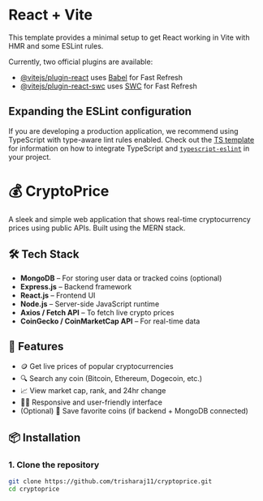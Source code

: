 # React + Vite

This template provides a minimal setup to get React working in Vite with HMR and some ESLint rules.

Currently, two official plugins are available:

- [@vitejs/plugin-react](https://github.com/vitejs/vite-plugin-react/blob/main/packages/plugin-react) uses [Babel](https://babeljs.io/) for Fast Refresh
- [@vitejs/plugin-react-swc](https://github.com/vitejs/vite-plugin-react/blob/main/packages/plugin-react-swc) uses [SWC](https://swc.rs/) for Fast Refresh

## Expanding the ESLint configuration

If you are developing a production application, we recommend using TypeScript with type-aware lint rules enabled. Check out the [TS template](https://github.com/vitejs/vite/tree/main/packages/create-vite/template-react-ts) for information on how to integrate TypeScript and [`typescript-eslint`](https://typescript-eslint.io) in your project.


# 💰 CryptoPrice

A sleek and simple web application that shows real-time cryptocurrency prices using public APIs. Built using the MERN stack.

## 🛠 Tech Stack

- **MongoDB** – For storing user data or tracked coins (optional)
- **Express.js** – Backend framework
- **React.js** – Frontend UI
- **Node.js** – Server-side JavaScript runtime
- **Axios / Fetch API** – To fetch live crypto prices
- **CoinGecko / CoinMarketCap API** – For real-time data

## 🚀 Features

- 🪙 Get live prices of popular cryptocurrencies
- 🔍 Search any coin (Bitcoin, Ethereum, Dogecoin, etc.)
- 📈 View market cap, rank, and 24hr change
- 🧑‍💻 Responsive and user-friendly interface
- (Optional) 📌 Save favorite coins (if backend + MongoDB connected)

## 📦 Installation

### 1. Clone the repository
```bash
git clone https://github.com/trisharaj11/cryptoprice.git
cd cryptoprice
